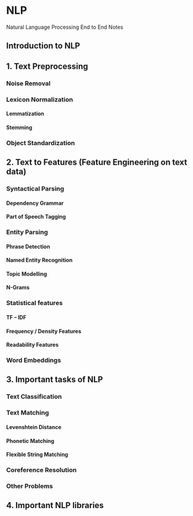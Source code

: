 # NLP
Natural Language Processing End to End Notes

## Introduction to NLP
## 1. Text Preprocessing
### Noise Removal
### Lexicon Normalization
#### Lemmatization
#### Stemming
### Object Standardization
## 2. Text to Features (Feature Engineering on text data)
### Syntactical Parsing
#### Dependency Grammar
#### Part of Speech Tagging
### Entity Parsing
#### Phrase Detection
#### Named Entity Recognition
#### Topic Modelling
#### N-Grams
### Statistical features
#### TF – IDF
#### Frequency / Density Features
#### Readability Features
### Word Embeddings
## 3. Important tasks of NLP
### Text Classification
### Text Matching
#### Levenshtein Distance
#### Phonetic Matching
#### Flexible String Matching
### Coreference Resolution
### Other Problems
## 4. Important NLP libraries
